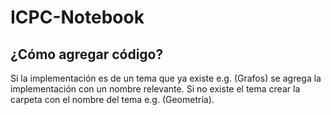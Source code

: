 # ICPC-Notebook
## ¿Cómo agregar código?
Si la implementación es de un tema que ya existe e.g. (Grafos) se agrega la implementación con un nombre relevante.
Si no existe el tema crear la carpeta con el nombre del tema e.g. (Geometría).
